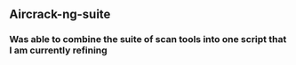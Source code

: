 ## Aircrack-ng-suite
### Was able to combine the suite of scan tools into one script that I am currently refining 
